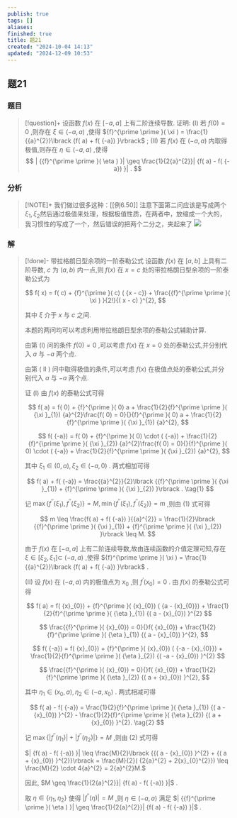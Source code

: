 ```yaml
---
publish: true
tags: []
aliases: 
finished: true
title: 题21
created: "2024-10-04 14:13"
updated: "2024-12-09 10:53"
---
```

## 题21
### 题目
> [!question]+
> 设函数 $f( x)$ 在 $\lbrack {-a, a}\rbrack$ 上有二阶连续导数. 证明:
> (I) 若 $f( 0) = 0$ ,则存在 $\xi \in ( {-a, a})$ ,使得 ${f}^{\prime \prime }( \xi ) = \frac{1}{{a}^{2}}\lbrack {f( a) + f( {-a}) }\rbrack$ ;
> (II) 若 $f( x)$ 在 $( {-a, a})$ 内取得极值,则存在 $\eta \in ( {-a, a})$ ,使得
> $$
> | {{f}^{\prime \prime }( \eta ) }| \geq \frac{1}{2{a}^{2}}| {f( a) - f( {-a}) }| .
> $$
### 分析
> [!NOTE]+
> 我们做过很多这种：[[例6.50]]
> 注意下面第二问应该是写成两个$\xi_{1},\xi_{2}$然后通过极值来处理，根据极值性质，在两者中，放缩成一个大的，我习惯性的写成了一个，然后错误的把两个二分之，夹起来了
> ![](https://img.hwenyi.tech/202412091850181.webp)
### 解
> [!done]-
> 带拉格朗日型余项的一阶泰勒公式 设函数 $f( x)$ 在 $\lbrack {a, b}\rbrack$ 上具有二阶导数, $c$ 为 $( {a, b})$ 内一点,则 $f( x)$ 在 $x = c$ 处的带拉格朗日型余项的一阶泰勒公式为
> 
> $$
> f( x) = f( c) + {f}^{\prime }( c) ( {x - c}) + \frac{{f}^{\prime \prime }( \xi ) }{2!}{( x - c) }^{2},
> $$
> 
> 其中 $\xi$ 介于 $x$ 与 $c$ 之间.
> 
> 本题的两问均可以考虑利用带拉格朗日型余项的泰勒公式辅助计算.
> 
> 由第 $( \mathrm{I})$ 问的条件 $f( 0) = 0$ ,可以考虑 $f( x)$ 在 $x = 0$ 处的泰勒公式,并分别代入 $a$ 与 $- a$ 两个点.
> 
> 由第 ( II ) 问中取得极值的条件,可以考虑 $f( x)$ 在极值点处的泰勒公式,并分别代入 $a$ 与 $- a$ 两个点.
> 
> 证 (I) 由 $f( x)$ 的泰勒公式可得
> 
> $$
> f( a) = f( 0) + {f}^{\prime }( 0) a + \frac{1}{2}{f}^{\prime \prime }( {\xi }_{1}) {a}^{2}\frac{f( 0) = 0}{}{f}^{\prime }( 0) a + \frac{1}{2}{f}^{\prime \prime }( {\xi }_{1}) {a}^{2},
> $$
> 
> $$
> f( {-a}) = f( 0) + {f}^{\prime }( 0) \cdot ( {-a}) + \frac{1}{2}{f}^{\prime \prime }( {\xi }_{2}) {a}^{2}\frac{f( 0) = 0}{}{f}^{\prime }( 0) \cdot ( {-a}) + \frac{1}{2}{f}^{\prime \prime }( {\xi }_{2}) {a}^{2},
> $$
> 
> 其中 ${\xi }_{1} \in ( {0, a}) ,{\xi }_{2} \in ( {-a,0})$ . 两式相加可得
> 
> $$
> f( a) + f( {-a}) = \frac{{a}^{2}}{2}\lbrack {{f}^{\prime \prime }( {\xi }_{1}) + {f}^{\prime \prime }( {\xi }_{2}) }\rbrack . \tag{1}
> $$
> 
> 记 $\max \{ {{f}^{\prime \prime }( {\xi }_{1}) ,{f}^{\prime \prime }( {\xi }_{2}) }\} = M,\min \{ {{f}^{\prime \prime }( {\xi }_{1}) ,{f}^{\prime \prime }( {\xi }_{2}) }\} = m$ ,则由 (1) 式可得
> 
> $$
> m \leq \frac{f( a) + f( {-a}) }{{a}^{2}} = \frac{1}{2}\lbrack {{f}^{\prime \prime }( {\xi }_{1}) + {f}^{\prime \prime }( {\xi }_{2}) }\rbrack \leq M.
> $$
> 
> 由于 $f( x)$ 在 $\lbrack {-a, a}\rbrack$ 上有二阶连续导数,故由连续函数的介值定理可知,存在 $\xi \in \lbrack {{\xi }_{2},{\xi }_{1}}\rbrack \subset$ $( {-a, a})$ ,使得 ${f}^{\prime \prime }( \xi ) = \frac{1}{{a}^{2}}\lbrack {f( a) + f( {-a}) }\rbrack$ .
> 
> (II) 设 $f( x)$ 在 $( {-a, a})$ 内的极值点为 ${x}_{0}$ ,则 ${f}^{\prime }( {x}_{0}) = 0$ . 由 $f( x)$ 的泰勒公式可得
> 
> $$
> f( a) = f( {x}_{0}) + {f}^{\prime }( {x}_{0}) ( {a - {x}_{0}}) + \frac{1}{2}{f}^{\prime \prime }( {\eta }_{1}) {( a - {x}_{0}) }^{2}
> $$
> 
> $$
> \frac{{f}^{\prime }( {x}_{0}) = 0}{}f( {x}_{0}) + \frac{1}{2}{f}^{\prime \prime }( {\eta }_{1}) {( a - {x}_{0}) }^{2},
> $$
> 
> $$
> f( {-a}) = f( {x}_{0}) + {f}^{\prime }( {x}_{0}) ( {-a - {x}_{0}}) + \frac{1}{2}{f}^{\prime \prime }( {\eta }_{2}) {( -a - {x}_{0}) }^{2}
> $$
> 
> $$
> \frac{{f}^{\prime }( {x}_{0}) = 0}{}f( {x}_{0}) + \frac{1}{2}{f}^{\prime \prime }( {\eta }_{2}) {( a + {x}_{0}) }^{2},
> $$
> 
> 其中 ${\eta }_{1} \in ( {{x}_{0}, a}) ,{\eta }_{2} \in ( {-a,{x}_{0}})$ . 两式相减可得
> 
> $$
> f( a) - f( {-a}) = \frac{1}{2}{f}^{\prime \prime }( {\eta }_{1}) {( a - {x}_{0}) }^{2} - \frac{1}{2}{f}^{\prime \prime }( {\eta }_{2}) {( a + {x}_{0}) }^{2}. \tag{2}
> $$
> 
> 记 $\max \{ {| {{f}^{\prime \prime }( {\eta }_{1}) }| + | {{f}^{\prime \prime }( {\eta }_{2}) }| }\} = M$ ,则由 (2) 式可得
> 
> $| {f( a) - f( {-a}) }| \leq \frac{M}{2}\lbrack {{( a - {x}_{0}) }^{2} + {( a + {x}_{0}) }^{2}}\rbrack = \frac{M}{2}( {2{a}^{2} + 2{x}_{0}^{2}}) \leq \frac{M}{2} \cdot 4{a}^{2} = 2{a}^{2}M.$
> 
> 因此, $M \geq \frac{1}{2{a}^{2}}| {f( a) - f( {-a}) }|$ .
> 
> 取 $\eta \in \{ {{\eta }_{1},{\eta }_{2}}\}$ 使得 $| {{f}^{\prime \prime }( \eta ) }| = M$ ,则 $\eta \in ( {-a, a})$ 满足 $| {{f}^{\prime \prime }( \eta ) }| \geq \frac{1}{2{a}^{2}}| {f( a) - f( {-a}) }|$ .